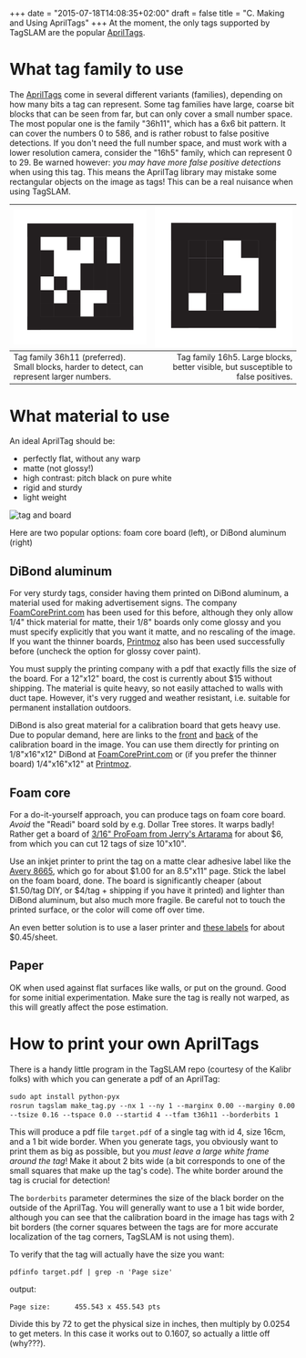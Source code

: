 +++
date = "2015-07-18T14:08:35+02:00"
draft = false
title = "C. Making and Using AprilTags"
+++
At the moment, the only tags supported by TagSLAM are the
popular [AprilTags](https://april.eecs.umich.edu/software/apriltag).

# What tag family to use

The [AprilTags](https://april.eecs.umich.edu/software/apriltag) come
in several different variants (families), depending on how many bits a tag can
represent. Some tag families have large, coarse bit blocks that can be
seen from far, but can only cover a small number space. The most
popular one is the family "36h11", which has a 6x6 bit pattern. It can
cover the numbers 0 to 586, and is rather robust to false positive
detections. If you don't need the full number space, and must work
with a lower resolution camera, consider the "16h5" family, which
can represent 0 to 29. Be warned
however: *you may have more false positive detections* when using this
tag. This means the AprilTag library may mistake some rectangular
objects on the image as tags! This can be a real nuisance when using
TagSLAM.

<!--
<table>
<tr><td>![tag 36h11](../media/tag_36h11.png)</td>
<td>![tag 16h5](../media/tag_16h5.png)</td>
</tr>
<tr><td>Tag family 36h11 (preferred). Small blocks, harder to detect, can
represent larger numbers.</td>
<td>Tag family 16h5. Large blocks, better visible, but susceptible to
false positives.</td>
</tr>
<table>
-->
|![tag 36h11](../media/tag_36h11.png)|![tag 16h5](../media/tag_16h5.png)</td>|
|------------------------------------|--------------------------------------:|
|Tag family 36h11 (preferred). Small blocks, harder to detect, can represent larger numbers.|Tag family 16h5. Large blocks, better visible, but susceptible to false positives.|
# What material to use
An ideal AprilTag should be:

- perfectly flat, without any warp
- matte (not glossy!)
- high contrast: pitch black on pure white
- rigid and sturdy
- light weight

![tag and board](../media/tag_and_board.jpg)

Here are two popular options: foam core board (left), or DiBond
aluminum (right)

## DiBond aluminum

For very sturdy tags, consider having them printed on DiBond
aluminum, a material used for making advertisement signs.
The company [FoamCorePrint.com](https://www.foamcoreprint.com/) has
been used for this before, although they only allow 1/4" thick material
for matte, their 1/8" boards only come glossy and you must specify explicitly
that you want it matte, and no rescaling of the image. If you want the
thinner boards, [Printmoz](https://www.printmoz.com/dibond-printing)
also has been used successfully before (uncheck the option for glossy cover paint).

You must supply the printing company with a pdf that exactly fills the size of the board. For a
12"x12" board, the cost is currently about \$15 without shipping. The material is
quite heavy, so not easily attached to walls with duct tape. However, it's very
rugged and weather resistant, i.e. suitable for permanent installation
outdoors.

DiBond is also great material for a calibration board that gets
heavy use. Due to popular demand, here are links to
the [front](../media/aprilgrid_16x12.pdf)
and [back](../media/checkerboard_16x12.pdf) of the calibration board
in the image. You can use them directly for printing on 1/8"x16"x12"
DiBond at [FoamCorePrint.com](https://www.foamcoreprint.com/) or (if
you prefer the thinner board) 1/4"x16"x12" at [Printmoz](https://www.printmoz.com/dibond-printing).

## Foam core

For a do-it-yourself approach, you can produce tags on foam core
board. *Avoid* the "Readi" board sold by e.g. Dollar Tree
stores. It warps badly! Rather get a board
of
[3/16" ProFoam from Jerry's Artarama](https://www.jerrysartarama.com/jerrys-pro-foam) for
about \$6, from which you can cut 12 tags of size 10"x10".

Use an inkjet printer to print the tag on a matte clear adhesive label like
the [Avery 8665](https://www.avery.com/products/labels/8665), which go
for about \$1.00 for an 8.5"x11" page. Stick the label on the foam board,
done. The board is significantly cheaper (about \$1.50/tag DIY, or
\$4/tag + shipping if you have it printed) and lighter
than DiBond aluminum, but also much more fragile. Be careful not to
touch the printed surface, or the color will come off over time.

An even better solution is to use a laser printer
and [these labels](https://www.onlinelabels.com/products/OL177CX) for
about \$0.45/sheet.

## Paper

OK when used against flat surfaces like walls, or put on the
ground. Good for some initial experimentation. Make sure the tag is
really not warped, as this will greatly affect the pose estimation.

# How to print your own AprilTags

There is a handy little program in the TagSLAM repo (courtesy of the
Kalibr folks) with which you can generate a pdf of an AprilTag:

    sudo apt install python-pyx
    rosrun tagslam make_tag.py --nx 1 --ny 1 --marginx 0.00 --marginy 0.00 --tsize 0.16 --tspace 0.0 --startid 4 --tfam t36h11 --borderbits 1 

This will produce a pdf file ``target.pdf`` of a single tag with id 4,
size 16cm, and a 1 bit wide border. When you generate tags, you
obviously want to print them as big as possible, but you *must leave a
large white frame around the tag*! Make it about 2 bits wide (a bit
corresponds to one of the small squares that make up the tag's
code). The white border around the tag is crucial for detection!

The ``borderbits`` parameter determines the size of the black border
on the outside of the AprilTag. You will generally want to use a 1 bit
wide border, although you can see that the calibration board in the
image has tags with 2 bit borders (the corner squares between the tags
are for more accurate localization of the tag corners, TagSLAM is not
using them).

To verify that the tag will actually have the size you want:

    pdfinfo target.pdf | grep -n 'Page size'

output:

    Page size:      455.543 x 455.543 pts

Divide this by 72 to get the physical size in inches, then multiply by
0.0254 to get meters. In this case it works out to 0.1607, so actually
a little off (why???).
